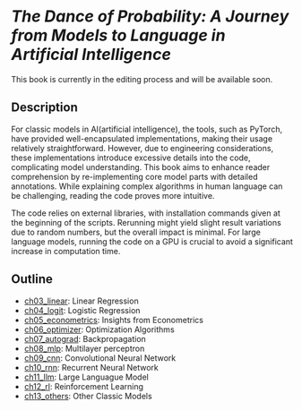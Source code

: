 # *The Dance of Probability: A Journey from Models to Language in Artificial Intelligence*

This book is currently in the editing process and will be available soon.

## Description

For classic models in AI(artificial intelligence), the tools, such as PyTorch, have provided well-encapsulated implementations, making their usage relatively straightforward. However, due to engineering considerations, these implementations introduce excessive  details into the code, complicating model understanding. This book aims to enhance reader comprehension by re-implementing core model parts with detailed annotations. While explaining complex algorithms in human language can be challenging, reading the code proves more intuitive.

The code relies on external libraries, with installation commands given at the beginning of the  scripts. Rerunning might yield slight result variations due to random numbers, but the overall impact is minimal. For large language models, running the code on a GPU is crucial to avoid a significant increase in computation time.


## Outline

- [ch03_linear](ch03_linear): Linear Regression
- [ch04_logit](ch04_logit): Logistic Regression
- [ch05_econometrics](ch05_econometrics): Insights from Econometrics
- [ch06_optimizer](ch06_optimizer): Optimization Algorithms
- [ch07_autograd](ch07_autograd): Backpropagation
- [ch08_mlp](ch08_mlp): Multilayer perceptron
- [ch09_cnn](ch09_cnn): Convolutional Neural Network
- [ch10_rnn](ch10_rnn): Recurrent Neural Network
- [ch11_llm](ch11_llm): Large Languague Model
- [ch12_rl](ch12_rl): Reinforcement Learning
- [ch13_others](ch13_others): Other Classic Models

